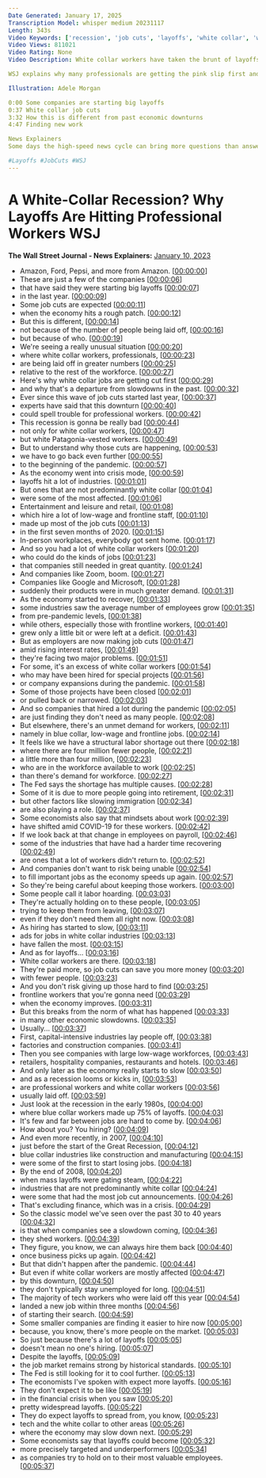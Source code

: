 ```yaml
---
Date Generated: January 17, 2025
Transcription Model: whisper medium 20231117
Length: 343s
Video Keywords: ['recession', 'job cuts', 'layoffs', 'white collar', 'white collar jobs', 'jobs', 'labor', 'workforce', 'work', 'business', 'company', 'white collar workers', 'white collar job market', 'job market', 'white collar recession', 'professional', 'professional labor', 'amazon layoffs', 'pepsi layoffs', 'ford layoffs', 'walmart layoffs', 'economy', 'us economy', 'job market 2023', 'job market recession', 'recession explained', 'pandemic', 'covid', 'pandemic jobs', 'fed', 'inflation', 'blue collar', 'industry', 'downturn', 'economy news', 'markets', 'labor news', 'mkts']
Video Views: 811021
Video Rating: None
Video Description: White collar workers have taken the brunt of layoffs and job cuts as interest rates rise and companies like Amazon, Ford and PepsiCo tighten their belts. The job market is still strong, but job cuts and layoffs are starting to hit some industries in an unusual way. 

WSJ explains why many professionals are getting the pink slip first and why this is different from past economic downturns.

Illustration: Adele Morgan

0:00 Some companies are starting big layoffs
0:37 White collar job cuts
3:32 How this is different from past economic downturns 
4:47 Finding new work

News Explainers
Some days the high-speed news cycle can bring more questions than answers. WSJ’s news explainers break down the day's biggest stories into bite-size pieces to help you make sense of the news.

#Layoffs #JobCuts #WSJ
---
```


# A White-Collar Recession? Why Layoffs Are Hitting Professional Workers  WSJ
**The Wall Street Journal - News Explainers:** [January 10, 2023](https://www.youtube.com/watch?v=2iNpQQEaZFE)
*  Amazon, Ford, Pepsi, and more from Amazon. [[00:00:00](https://www.youtube.com/watch?v=2iNpQQEaZFE&t=0.0s)]
*  These are just a few of the companies [[00:00:06](https://www.youtube.com/watch?v=2iNpQQEaZFE&t=6.32s)]
*  that have said they were starting big layoffs [[00:00:07](https://www.youtube.com/watch?v=2iNpQQEaZFE&t=7.98s)]
*  in the last year. [[00:00:09](https://www.youtube.com/watch?v=2iNpQQEaZFE&t=9.94s)]
*  Some job cuts are expected [[00:00:11](https://www.youtube.com/watch?v=2iNpQQEaZFE&t=11.3s)]
*  when the economy hits a rough patch. [[00:00:12](https://www.youtube.com/watch?v=2iNpQQEaZFE&t=12.86s)]
*  But this is different, [[00:00:14](https://www.youtube.com/watch?v=2iNpQQEaZFE&t=14.94s)]
*  not because of the number of people being laid off, [[00:00:16](https://www.youtube.com/watch?v=2iNpQQEaZFE&t=16.66s)]
*  but because of who. [[00:00:19](https://www.youtube.com/watch?v=2iNpQQEaZFE&t=19.580000000000002s)]
*  We're seeing a really unusual situation [[00:00:20](https://www.youtube.com/watch?v=2iNpQQEaZFE&t=20.98s)]
*  where white collar workers, professionals, [[00:00:23](https://www.youtube.com/watch?v=2iNpQQEaZFE&t=23.16s)]
*  are being laid off in greater numbers [[00:00:25](https://www.youtube.com/watch?v=2iNpQQEaZFE&t=25.46s)]
*  relative to the rest of the workforce. [[00:00:27](https://www.youtube.com/watch?v=2iNpQQEaZFE&t=27.46s)]
*  Here's why white collar jobs are getting cut first [[00:00:29](https://www.youtube.com/watch?v=2iNpQQEaZFE&t=29.68s)]
*  and why that's a departure from slowdowns in the past. [[00:00:32](https://www.youtube.com/watch?v=2iNpQQEaZFE&t=32.28s)]
*  Ever since this wave of job cuts started last year, [[00:00:37](https://www.youtube.com/watch?v=2iNpQQEaZFE&t=37.480000000000004s)]
*  experts have said that this downturn [[00:00:40](https://www.youtube.com/watch?v=2iNpQQEaZFE&t=40.8s)]
*  could spell trouble for professional workers. [[00:00:42](https://www.youtube.com/watch?v=2iNpQQEaZFE&t=42.44s)]
*  This recession is gonna be really bad [[00:00:44](https://www.youtube.com/watch?v=2iNpQQEaZFE&t=44.8s)]
*  not only for white collar workers, [[00:00:47](https://www.youtube.com/watch?v=2iNpQQEaZFE&t=47.64s)]
*  but white Patagonia-vested workers. [[00:00:49](https://www.youtube.com/watch?v=2iNpQQEaZFE&t=49.16s)]
*  But to understand why those cuts are happening, [[00:00:53](https://www.youtube.com/watch?v=2iNpQQEaZFE&t=53.0s)]
*  we have to go back even further [[00:00:55](https://www.youtube.com/watch?v=2iNpQQEaZFE&t=55.44s)]
*  to the beginning of the pandemic. [[00:00:57](https://www.youtube.com/watch?v=2iNpQQEaZFE&t=57.36s)]
*  As the economy went into crisis mode, [[00:00:59](https://www.youtube.com/watch?v=2iNpQQEaZFE&t=59.12s)]
*  layoffs hit a lot of industries. [[00:01:01](https://www.youtube.com/watch?v=2iNpQQEaZFE&t=61.26s)]
*  But ones that are not predominantly white collar [[00:01:04](https://www.youtube.com/watch?v=2iNpQQEaZFE&t=64.02s)]
*  were some of the most affected. [[00:01:06](https://www.youtube.com/watch?v=2iNpQQEaZFE&t=66.42s)]
*  Entertainment and leisure and retail, [[00:01:08](https://www.youtube.com/watch?v=2iNpQQEaZFE&t=68.46s)]
*  which hire a lot of low-wage and frontline staff, [[00:01:10](https://www.youtube.com/watch?v=2iNpQQEaZFE&t=70.78s)]
*  made up most of the job cuts [[00:01:13](https://www.youtube.com/watch?v=2iNpQQEaZFE&t=73.7s)]
*  in the first seven months of 2020. [[00:01:15](https://www.youtube.com/watch?v=2iNpQQEaZFE&t=75.14s)]
*  In-person workplaces, everybody got sent home. [[00:01:17](https://www.youtube.com/watch?v=2iNpQQEaZFE&t=77.66s)]
*  And so you had a lot of white collar workers [[00:01:20](https://www.youtube.com/watch?v=2iNpQQEaZFE&t=80.53999999999999s)]
*  who could do the kinds of jobs [[00:01:23](https://www.youtube.com/watch?v=2iNpQQEaZFE&t=83.22s)]
*  that companies still needed in great quantity. [[00:01:24](https://www.youtube.com/watch?v=2iNpQQEaZFE&t=84.9s)]
*  And companies like Zoom, boom. [[00:01:27](https://www.youtube.com/watch?v=2iNpQQEaZFE&t=87.18s)]
*  Companies like Google and Microsoft, [[00:01:28](https://www.youtube.com/watch?v=2iNpQQEaZFE&t=88.9s)]
*  suddenly their products were in much greater demand. [[00:01:31](https://www.youtube.com/watch?v=2iNpQQEaZFE&t=91.04s)]
*  As the economy started to recover, [[00:01:33](https://www.youtube.com/watch?v=2iNpQQEaZFE&t=93.60000000000001s)]
*  some industries saw the average number of employees grow [[00:01:35](https://www.youtube.com/watch?v=2iNpQQEaZFE&t=95.72s)]
*  from pre-pandemic levels, [[00:01:38](https://www.youtube.com/watch?v=2iNpQQEaZFE&t=98.72s)]
*  while others, especially those with frontline workers, [[00:01:40](https://www.youtube.com/watch?v=2iNpQQEaZFE&t=100.44000000000001s)]
*  grew only a little bit or were left at a deficit. [[00:01:43](https://www.youtube.com/watch?v=2iNpQQEaZFE&t=103.56s)]
*  But as employers are now making job cuts [[00:01:47](https://www.youtube.com/watch?v=2iNpQQEaZFE&t=107.2s)]
*  amid rising interest rates, [[00:01:49](https://www.youtube.com/watch?v=2iNpQQEaZFE&t=109.68s)]
*  they're facing two major problems. [[00:01:51](https://www.youtube.com/watch?v=2iNpQQEaZFE&t=111.84s)]
*  For some, it's an excess of white collar workers [[00:01:54](https://www.youtube.com/watch?v=2iNpQQEaZFE&t=114.2s)]
*  who may have been hired for special projects [[00:01:56](https://www.youtube.com/watch?v=2iNpQQEaZFE&t=116.56s)]
*  or company expansions during the pandemic. [[00:01:58](https://www.youtube.com/watch?v=2iNpQQEaZFE&t=118.9s)]
*  Some of those projects have been closed [[00:02:01](https://www.youtube.com/watch?v=2iNpQQEaZFE&t=121.36s)]
*  or pulled back or narrowed. [[00:02:03](https://www.youtube.com/watch?v=2iNpQQEaZFE&t=123.36s)]
*  And so companies that hired a lot during the pandemic [[00:02:05](https://www.youtube.com/watch?v=2iNpQQEaZFE&t=125.12s)]
*  are just finding they don't need as many people. [[00:02:08](https://www.youtube.com/watch?v=2iNpQQEaZFE&t=128.8s)]
*  But elsewhere, there's an unmet demand for workers, [[00:02:11](https://www.youtube.com/watch?v=2iNpQQEaZFE&t=131.48s)]
*  namely in blue collar, low-wage and frontline jobs. [[00:02:14](https://www.youtube.com/watch?v=2iNpQQEaZFE&t=134.66s)]
*  It feels like we have a structural labor shortage out there [[00:02:18](https://www.youtube.com/watch?v=2iNpQQEaZFE&t=138.38s)]
*  where there are four million fewer people, [[00:02:21](https://www.youtube.com/watch?v=2iNpQQEaZFE&t=141.4s)]
*  a little more than four million, [[00:02:23](https://www.youtube.com/watch?v=2iNpQQEaZFE&t=143.68s)]
*  who are in the workforce available to work [[00:02:25](https://www.youtube.com/watch?v=2iNpQQEaZFE&t=145.16s)]
*  than there's demand for workforce. [[00:02:27](https://www.youtube.com/watch?v=2iNpQQEaZFE&t=147.2s)]
*  The Fed says the shortage has multiple causes. [[00:02:28](https://www.youtube.com/watch?v=2iNpQQEaZFE&t=148.84s)]
*  Some of it is due to more people going into retirement, [[00:02:31](https://www.youtube.com/watch?v=2iNpQQEaZFE&t=151.68s)]
*  but other factors like slowing immigration [[00:02:34](https://www.youtube.com/watch?v=2iNpQQEaZFE&t=154.72s)]
*  are also playing a role. [[00:02:37](https://www.youtube.com/watch?v=2iNpQQEaZFE&t=157.16s)]
*  Some economists also say that mindsets about work [[00:02:39](https://www.youtube.com/watch?v=2iNpQQEaZFE&t=159.2s)]
*  have shifted amid COVID-19 for these workers. [[00:02:42](https://www.youtube.com/watch?v=2iNpQQEaZFE&t=162.4s)]
*  If we look back at that change in employees on payroll, [[00:02:46](https://www.youtube.com/watch?v=2iNpQQEaZFE&t=166.68s)]
*  some of the industries that have had a harder time recovering [[00:02:49](https://www.youtube.com/watch?v=2iNpQQEaZFE&t=169.35999999999999s)]
*  are ones that a lot of workers didn't return to. [[00:02:52](https://www.youtube.com/watch?v=2iNpQQEaZFE&t=172.28s)]
*  And companies don't want to risk being unable [[00:02:54](https://www.youtube.com/watch?v=2iNpQQEaZFE&t=174.92s)]
*  to fill important jobs as the economy speeds up again. [[00:02:57](https://www.youtube.com/watch?v=2iNpQQEaZFE&t=177.23999999999998s)]
*  So they're being careful about keeping those workers. [[00:03:00](https://www.youtube.com/watch?v=2iNpQQEaZFE&t=180.92s)]
*  Some people call it labor hoarding. [[00:03:03](https://www.youtube.com/watch?v=2iNpQQEaZFE&t=183.95999999999998s)]
*  They're actually holding on to these people, [[00:03:05](https://www.youtube.com/watch?v=2iNpQQEaZFE&t=185.95999999999998s)]
*  trying to keep them from leaving, [[00:03:07](https://www.youtube.com/watch?v=2iNpQQEaZFE&t=187.44s)]
*  even if they don't need them all right now. [[00:03:08](https://www.youtube.com/watch?v=2iNpQQEaZFE&t=188.72s)]
*  As hiring has started to slow, [[00:03:11](https://www.youtube.com/watch?v=2iNpQQEaZFE&t=191.39999999999998s)]
*  ads for jobs in white collar industries [[00:03:13](https://www.youtube.com/watch?v=2iNpQQEaZFE&t=193.39999999999998s)]
*  have fallen the most. [[00:03:15](https://www.youtube.com/watch?v=2iNpQQEaZFE&t=195.51999999999998s)]
*  And as for layoffs... [[00:03:16](https://www.youtube.com/watch?v=2iNpQQEaZFE&t=196.79999999999998s)]
*  White collar workers are there. [[00:03:18](https://www.youtube.com/watch?v=2iNpQQEaZFE&t=198.92s)]
*  They're paid more, so job cuts can save you more money [[00:03:20](https://www.youtube.com/watch?v=2iNpQQEaZFE&t=200.39999999999998s)]
*  with fewer people. [[00:03:23](https://www.youtube.com/watch?v=2iNpQQEaZFE&t=203.23999999999998s)]
*  And you don't risk giving up those hard to find [[00:03:25](https://www.youtube.com/watch?v=2iNpQQEaZFE&t=205.14000000000001s)]
*  frontline workers that you're gonna need [[00:03:29](https://www.youtube.com/watch?v=2iNpQQEaZFE&t=209.14000000000001s)]
*  when the economy improves. [[00:03:31](https://www.youtube.com/watch?v=2iNpQQEaZFE&t=211.3s)]
*  But this breaks from the norm of what has happened [[00:03:33](https://www.youtube.com/watch?v=2iNpQQEaZFE&t=213.22000000000003s)]
*  in many other economic slowdowns. [[00:03:35](https://www.youtube.com/watch?v=2iNpQQEaZFE&t=215.5s)]
*  Usually... [[00:03:37](https://www.youtube.com/watch?v=2iNpQQEaZFE&t=217.94s)]
*  First, capital-intensive industries lay people off, [[00:03:38](https://www.youtube.com/watch?v=2iNpQQEaZFE&t=218.94s)]
*  factories and construction companies. [[00:03:41](https://www.youtube.com/watch?v=2iNpQQEaZFE&t=221.3s)]
*  Then you see companies with large low-wage workforces, [[00:03:43](https://www.youtube.com/watch?v=2iNpQQEaZFE&t=223.62s)]
*  retailers, hospitality companies, restaurants and hotels. [[00:03:46](https://www.youtube.com/watch?v=2iNpQQEaZFE&t=226.38000000000002s)]
*  And only later as the economy really starts to slow [[00:03:50](https://www.youtube.com/watch?v=2iNpQQEaZFE&t=230.22000000000003s)]
*  and as a recession looms or kicks in, [[00:03:53](https://www.youtube.com/watch?v=2iNpQQEaZFE&t=233.86s)]
*  are professional workers and white collar workers [[00:03:56](https://www.youtube.com/watch?v=2iNpQQEaZFE&t=236.70000000000002s)]
*  usually laid off. [[00:03:59](https://www.youtube.com/watch?v=2iNpQQEaZFE&t=239.22s)]
*  Just look at the recession in the early 1980s, [[00:04:00](https://www.youtube.com/watch?v=2iNpQQEaZFE&t=240.5s)]
*  where blue collar workers made up 75% of layoffs. [[00:04:03](https://www.youtube.com/watch?v=2iNpQQEaZFE&t=243.14000000000001s)]
*  It's few and far between jobs are hard to come by. [[00:04:06](https://www.youtube.com/watch?v=2iNpQQEaZFE&t=246.94s)]
*  How about you? You hiring? [[00:04:09](https://www.youtube.com/watch?v=2iNpQQEaZFE&t=249.06s)]
*  And even more recently, in 2007, [[00:04:10](https://www.youtube.com/watch?v=2iNpQQEaZFE&t=250.26000000000002s)]
*  just before the start of the Great Recession, [[00:04:12](https://www.youtube.com/watch?v=2iNpQQEaZFE&t=252.9s)]
*  blue collar industries like construction and manufacturing [[00:04:15](https://www.youtube.com/watch?v=2iNpQQEaZFE&t=255.26000000000002s)]
*  were some of the first to start losing jobs. [[00:04:18](https://www.youtube.com/watch?v=2iNpQQEaZFE&t=258.22s)]
*  By the end of 2008, [[00:04:20](https://www.youtube.com/watch?v=2iNpQQEaZFE&t=260.66s)]
*  when mass layoffs were gating steam, [[00:04:22](https://www.youtube.com/watch?v=2iNpQQEaZFE&t=262.26s)]
*  industries that are not predominantly white collar [[00:04:24](https://www.youtube.com/watch?v=2iNpQQEaZFE&t=264.42s)]
*  were some that had the most job cut announcements. [[00:04:26](https://www.youtube.com/watch?v=2iNpQQEaZFE&t=266.86s)]
*  That's excluding finance, which was in a crisis. [[00:04:29](https://www.youtube.com/watch?v=2iNpQQEaZFE&t=269.65999999999997s)]
*  So the classic model we've seen over the past 30 to 40 years [[00:04:32](https://www.youtube.com/watch?v=2iNpQQEaZFE&t=272.94s)]
*  is that when companies see a slowdown coming, [[00:04:36](https://www.youtube.com/watch?v=2iNpQQEaZFE&t=276.62s)]
*  they shed workers. [[00:04:39](https://www.youtube.com/watch?v=2iNpQQEaZFE&t=279.18s)]
*  They figure, you know, we can always hire them back [[00:04:40](https://www.youtube.com/watch?v=2iNpQQEaZFE&t=280.34s)]
*  once business picks up again. [[00:04:42](https://www.youtube.com/watch?v=2iNpQQEaZFE&t=282.5s)]
*  But that didn't happen after the pandemic. [[00:04:44](https://www.youtube.com/watch?v=2iNpQQEaZFE&t=284.26s)]
*  But even if white collar workers are mostly affected [[00:04:47](https://www.youtube.com/watch?v=2iNpQQEaZFE&t=287.7s)]
*  by this downturn, [[00:04:50](https://www.youtube.com/watch?v=2iNpQQEaZFE&t=290.26s)]
*  they don't typically stay unemployed for long. [[00:04:51](https://www.youtube.com/watch?v=2iNpQQEaZFE&t=291.38s)]
*  The majority of tech workers who were laid off this year [[00:04:54](https://www.youtube.com/watch?v=2iNpQQEaZFE&t=294.26s)]
*  landed a new job within three months [[00:04:56](https://www.youtube.com/watch?v=2iNpQQEaZFE&t=296.94s)]
*  of starting their search. [[00:04:59](https://www.youtube.com/watch?v=2iNpQQEaZFE&t=299.21999999999997s)]
*  Some smaller companies are finding it easier to hire now [[00:05:00](https://www.youtube.com/watch?v=2iNpQQEaZFE&t=300.74s)]
*  because, you know, there's more people on the market. [[00:05:03](https://www.youtube.com/watch?v=2iNpQQEaZFE&t=303.38s)]
*  So just because there's a lot of layoffs [[00:05:05](https://www.youtube.com/watch?v=2iNpQQEaZFE&t=305.38s)]
*  doesn't mean no one's hiring. [[00:05:07](https://www.youtube.com/watch?v=2iNpQQEaZFE&t=307.82s)]
*  Despite the layoffs, [[00:05:09](https://www.youtube.com/watch?v=2iNpQQEaZFE&t=309.3s)]
*  the job market remains strong by historical standards. [[00:05:10](https://www.youtube.com/watch?v=2iNpQQEaZFE&t=310.7s)]
*  The Fed is still looking for it to cool further. [[00:05:13](https://www.youtube.com/watch?v=2iNpQQEaZFE&t=313.78s)]
*  The economists I've spoken with expect more layoffs. [[00:05:16](https://www.youtube.com/watch?v=2iNpQQEaZFE&t=316.34s)]
*  They don't expect it to be like [[00:05:19](https://www.youtube.com/watch?v=2iNpQQEaZFE&t=319.34s)]
*  in the financial crisis when you saw [[00:05:20](https://www.youtube.com/watch?v=2iNpQQEaZFE&t=320.66s)]
*  pretty widespread layoffs. [[00:05:22](https://www.youtube.com/watch?v=2iNpQQEaZFE&t=322.22s)]
*  They do expect layoffs to spread from, you know, [[00:05:23](https://www.youtube.com/watch?v=2iNpQQEaZFE&t=323.98s)]
*  tech and the white collar to other areas [[00:05:26](https://www.youtube.com/watch?v=2iNpQQEaZFE&t=326.34000000000003s)]
*  where the economy may slow down next. [[00:05:29](https://www.youtube.com/watch?v=2iNpQQEaZFE&t=329.74s)]
*  Some economists say that layoffs could become [[00:05:32](https://www.youtube.com/watch?v=2iNpQQEaZFE&t=332.1s)]
*  more precisely targeted and underperformers [[00:05:34](https://www.youtube.com/watch?v=2iNpQQEaZFE&t=334.34000000000003s)]
*  as companies try to hold on to their most valuable employees. [[00:05:37](https://www.youtube.com/watch?v=2iNpQQEaZFE&t=337.34000000000003s)]
